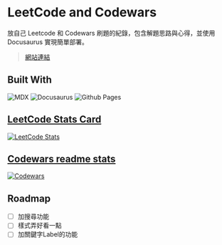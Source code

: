 # LeetCode and Codewars
放自己 Leetcode 和 Codewars 刷題的紀錄，包含解題思路與心得，並使用 Docusaurus 實現簡單部署。
> [網站連結](https://junelin2001.github.io/solve-problems)

## Built With

![MDX](https://img.shields.io/badge/mdx-%23fcb32c.svg?style=for-the-badge&logo=mdx&logoColor=white)
![Docusaurus](https://img.shields.io/badge/docusaurus-%23ffff50.svg?style=for-the-badge&logo=docusaurus&logoColor=3ECC5F)
![Github Pages](https://img.shields.io/badge/github%20pages-121013?style=for-the-badge&logo=github&logoColor=white)

## [LeetCode Stats Card](https://github.com/JacobLinCool/LeetCode-Stats-Card)
[![LeetCode Stats](https://leetcard.jacoblin.cool/JuneLin2001?theme=dark&font=Trispace&ext=activity)](https://leetcode.com/u/JuneLin2001/)

## [Codewars readme stats](https://github.com/DiniFarb/codewars_readme_stats)  
[![Codewars](https://github.r2v.ch/codewars?user=JuneLin2001&theme=gradient&top_languages=true)](https://www.codewars.com/users/JuneLin2001)


## Roadmap
- [ ] 加搜尋功能
- [ ] 樣式弄好看一點
- [ ] 加關鍵字Label的功能

